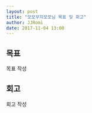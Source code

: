 ```yaml
---
layout: post
title: "모모무지모모님 목표 및 회고"
author: JJRomi
date: 2017-11-04 13:00
---
```


## 목표
목표 작성 

## 회고
회고 작성

